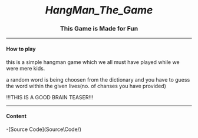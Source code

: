 
<h1 align="center"><I>HangMan_The_Game</I></h1>
<h3 align="center">This Game is Made for Fun </h3>
<hr>
<h4>How to play</h4>
<p style="font-family:Cursive">

this is a simple hangman game which we all must have played while we were mere kids.

a random word is being  choosen from the dictionary and you have to guess the word within the given lives(no. of chanses you have provided)

!!!THIS IS A GOOD BRAIN TEASER!!!
</p>
<hr>
<h4>Content</h4>
  -[Source Code](Source\Code/)
